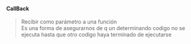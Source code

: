 #### CallBack
> Recibir como parámetro a una función  
> Es una forma de asegurarnos de q un determinando codigo no se ejecuta hasta que otro codigo haya terminado de ejecutarse
